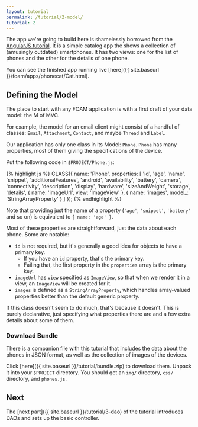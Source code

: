 ```yaml
---
layout: tutorial
permalink: /tutorial/2-model/
tutorial: 2
---
```


The app we're going to build here is shamelessly borrowed from the
[AngularJS tutorial](https://docs.angularjs.org/tutorial). It is a simple
catalog app the shows a collection of (amusingly outdated) smartphones. It has
two views: one for the list of phones and the other for the details of one
phone.

You can see the finished app running live
[here]({{ site.baseurl }}/foam/apps/phonecat/Cat.html).


## Defining the Model

The place to start with any FOAM application is with a first draft of your data
model: the M of MVC.

For example, the model for an email client might consist of a handful of
classes: `Email`, `Attachment`, `Contact`, and maybe `Thread` and `Label`.

Our application has only one class in its Model: `Phone`. `Phone` has many
properties, most of them giving the specifications of the device.

Put the following code in `$PROJECT/Phone.js`:

{% highlight js %}
CLASS({
  name: 'Phone',
  properties: [
    'id', 'age', 'name', 'snippet', 'additionalFeatures', 'android',
    'availability', 'battery', 'camera', 'connectivity', 'description',
    'display', 'hardware', 'sizeAndWeight', 'storage', 'details',
    { name: 'imageUrl', view: 'ImageView' },
    { name: 'images', model_: 'StringArrayProperty' }
  ]
});
{% endhighlight %}

Note that providing just the name of a property (`'age'`, `'snippet'`,
`'battery'` and so on) is equivalent to `{ name: 'age' }`.

Most of these properties are straightforward, just the data about each phone.
Some are notable:

- `id` is not required, but it's generally a good idea for objects to have a
  primary key.
    - If you have an `id` property, that's the primary key.
    - Failing that, the first property in the `properties` array is the primary
      key.
- `imageUrl` has `view` specified as `ImageView`, so that when we render it in
  a view, an `ImageView` will be created for it.
- `images` is defined as a `StringArrayProperty`, which handles array-valued
  properties better than the default generic property.

If this class doesn't seem to do much, that's because it doesn't. This is purely
declarative, just specifying what properties there are and a few extra details
about some of them.

### Download Bundle

There is a companion file with this tutorial that includes the data about the
phones in JSON format, as well as the collection of images of the devices.

Click [here]({{ site.baseurl }}/tutorial/bundle.zip) to download them. Unpack it
into your `$PROJECT` directory. You should get an `img/` directory, `css/`
directory, and `phones.js`.

## Next

The [next part]({{ site.baseurl }}/tutorial/3-dao) of the tutorial introduces
DAOs and sets up the basic controller.

